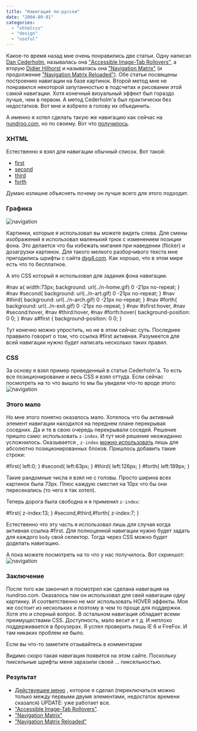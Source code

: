 ```yaml
---
title: "Навигация по-русски"
date: "2004-09-01"
categories: 
  - "xhtmlcss"
  - "design"
  - "useful"
---
```


Какое-то время назад мне очень понравились две статьи. Одну написал [Dan Cederholm](http://simplebits.com/), называлась она ["Accessible Image-Tab Rollovers"](http://www.simplebits.com/notebook/2003/09/30/accessible_imagetab_rollovers.html), а вторую [Didier Hilhorst](http://nundroo.com/about/) и называлась она ["Navigation Matrix"](http://superfluousbanter.org/archives/000186.php) (и продолжение ["Navigation Matrix Reloaded"](http://superfluousbanter.org/archives/000187.php)). Обе статьи посвящены построению навигации на базе картинок. Второй метод мне не понравился некоторой запутанностью в подсчетах и рисовании этой самой навигации. Хотя конечный визуальный эффект был гораздо лучше, чем в первом. А метод Cederholm'a был практически без недостатков. Вот мне и взбрело в голову их объединить.

А именно я хотел сделать такую же навигацию как сейчас на [nundroo.com](http://nundroo.com/), но по своему. Вот что [получилось](http://cssing.org.ua/examples/c3/).

### XHTML

Естественно я взял для навигации обычный список. Вот такой:

<ul>
<li><a href='#' id='n-first'>first</a></li>
<li><a href='#' id='n-second'>second</a></li>
<li><a href='#' id='n-third'>third</a></li>
<li><a href='#' id='n-forth'>forth</a></li>
</ul>

Думаю излишне объяснять почему он лучше всего для этого подходит.

### Графика

![navigation](http://cssing.org.ua/examples/c3/n-home2.gif "Картинка элемента меню")

Картинки, которые я использовал вы можете видеть слева. Для смены изображений я использовал маленький трюк с изменением позиции фона. Это делается что бы избежать мигания при наведении (flicker) и дозагрузки картинок. Для такого мелкого разборчивого текста мне пригодились шрифты с сайта [dsg4.com](http://www.dsg4.com/04/extra/bitmap/index.html). Как хорошо, что в этом мире есть что то бесплатное.

А это CSS который я использовал для задания фона навигации.

 #nav a{
  width:73px;
  background:  url(../n-home.gif) 0 -21px no-repeat;
	}
  #nav #second{
  background:  url(../n-art.gif) 0 -21px no-repeat;
	}
 #nav #third{
  background:  url(../n-arch.gif) 0 -21px no-repeat;
	}
 #nav #forth{
  background:  url(../n-exit.gif) 0 -21px no-repeat;
	}
 #nav #sfirst:hover, #nav #second:hover, 
 #nav #third:hover, #nav #forth:hover{
  background-position: 0 0;
	}
 #nav a#first {
  background-position: 0 0;
	}

Тут конечно можно упростить, но не в этом сейчас суть. Последнее праввило говорит о том, что ссылка #first активная. Разумеется для всей навигации нужно будет написать несколько таких правил.

### CSS

За основу я взял пример приведенный в статье Cederholm'a. То есть все позиционирование и весь CSS я взял оттуда. Если сейчас посмотреть на то что вышло то мы бы увидели что-то вроде этого: ![navigation](http://cssing.org.ua/examples/cutenav/middlenav.gif "Картинка промежуточного результата")

### Этого мало

Но мне этого понятно оказалось мало. Хотелось что бы активный элемент навигации находился на переднем плане перекрывая соседних. Да и те в свою очередь перекрывали соседей. Решение пришло само: использовать `z-index`. И тут моё решение неожиданно усложнилось. Оказывается , `z-index` [можно использовать](http://www.w3.org/TR/2004/CR-CSS21-20040225/visuren.html#z-index) лишь для абсолютно позиционированных блоков. Пришлось добавить такие строки:

#first{
left:0;
}
#second{
left:63px;
}
#third{
left:126px;
}
#forth{
left:189px;
}

Такие рандомные числа я взял не с головы. Просто ширина всех картинок была 73px. Плюс каждую сместил на 10px что бы они пересекались (то чего я так хотел).

Теперь дорога была свободна и я применил `z-index`:

#first{
z-index:13;
}
#second,#third,#forth{
z-index:7;
}

Естественно что эту часть я использовал лишь для случая когда активная ссылка #first. Для полноценной навигации нужно будет задать для каждого `body` свой селектор. Тогда через CSS можно будет доделать навигацию.

А пока можете посмотреть на то что у нас получилось. Вот скриншот: ![navigation](http://cssing.org.ua/examples/cutenav/endnav.gif "Картинка конечного  результата")

### Заключение

После того как закончил я посмотрел как сделана навигация на nundroo.com. Оказалось там он использовал для свей навигации одну картинку. И соответственно не мог использовать HOVER эффекты. Моя же состоит из нескольких и поэтому в чем то проще для поддержки. Хотя это и спорный вопрос. В остальном навигация обладает всеми преимуществами CSS. Доступность, мало весит и т д. И неплохо поддерживается в броузерах. Я успел проверить лишь IE 6 и FireFox. И там никаких проблем не было.

Если вы что-то заметите отзывайтесь в комментарии

Видимо скоро такая навигация появится на этом сайте. Поскольку пиксельные шрифты меня заразили своей ... пиксельностью.

### Результат

- [Действуещее меню](http://cssing.org.ua/examples/c3/) , которое я сделал (переключаться можно только между первыми двумя элементами, недостаток времени сказался) UPDATE: уже работает все.
- ["Accessible Image-Tab Rollovers"](http://www.simplebits.com/notebook/2003/09/30/accessible_imagetab_rollovers.html).
- ["Navigation Matrix"](http://superfluousbanter.org/archives/000186.php)
- ["Navigation Matrix Reloaded"](http://superfluousbanter.org/archives/000187.php)
